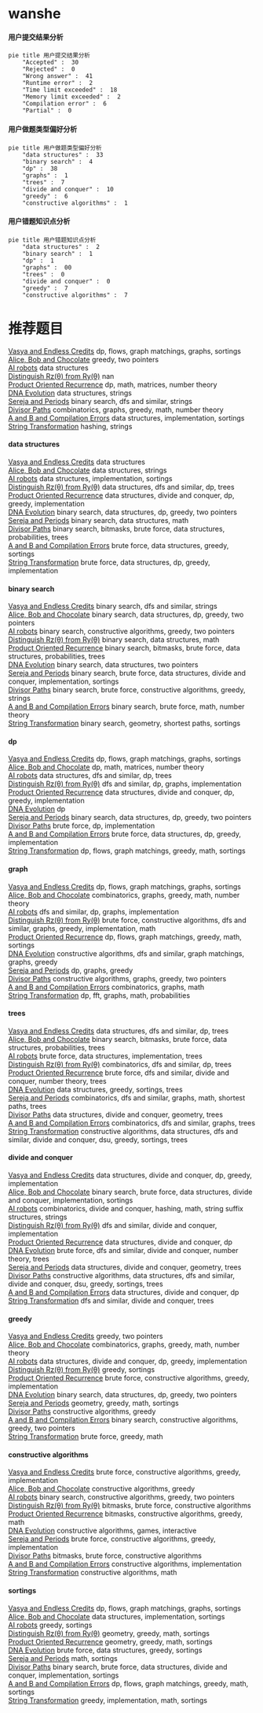 # wanshe
<!-- tabs:start -->
#### **用户提交结果分析**

```mermaid
pie title 用户提交结果分析
    "Accepted" :  30
    "Rejected" :  0
    "Wrong answer" :  41
    "Runtime error" :  2
    "Time limit exceeded" :  18
    "Memory limit exceeded" :  2
    "Compilation error" :  6
    "Partial" :  0
```
#### **用户做题类型偏好分析**

```mermaid
pie title 用户做题类型偏好分析
    "data structures" :  33
    "binary search" :  4
    "dp" :  38
    "graphs" :  1
    "trees" :  7
    "divide and conquer" :  10
    "greedy" :  6
    "constructive algorithms" :  1
```
#### **用户错题知识点分析**

```mermaid
pie title 用户错题知识点分析
    "data structures" :  2
    "binary search" :  1
    "dp" :  1
    "graphs" :  00
    "trees" :  0
    "divide and conquer" :  0
    "greedy" :  7
    "constructive algorithms" :  7
```
<!-- tabs:end -->
# 推荐题目
[Vasya and Endless Credits](http://codeforces.com/problemset/problem/1107/F)		dp,
                        flows,
                        graph matchings,
                        graphs,
                        sortings		  
[Alice, Bob and Chocolate](http://codeforces.com/problemset/problem/6/C)		greedy,
                        two pointers		  
[AI robots](http://codeforces.com/problemset/problem/1045/G)		data structures		  
[Distinguish Rz(θ) from Ry(θ)](http://codeforces.com/problemset/problem/1357/A5)		nan		  
[Product Oriented Recurrence](http://codeforces.com/problemset/problem/1182/E)		dp,
                        math,
                        matrices,
                        number theory		  
[DNA Evolution](http://codeforces.com/problemset/problem/827/C)		data structures,
                        strings		  
[Sereja and Periods](http://codeforces.com/problemset/problem/314/B)		binary search,
                        dfs and similar,
                        strings		  
[Divisor Paths](http://codeforces.com/problemset/problem/1334/E)		combinatorics,
                        graphs,
                        greedy,
                        math,
                        number theory		  
[A and B and Compilation Errors](http://codeforces.com/problemset/problem/519/B)		data structures,
                        implementation,
                        sortings		  
[String Transformation](http://codeforces.com/problemset/problem/119/D)		hashing,
                        strings		  
<!-- tabs:start -->
#### **data structures**
[Vasya and Endless Credits](http://codeforces.com/problemset/problem/1045/G)		data structures		  
[Alice, Bob and Chocolate](http://codeforces.com/problemset/problem/827/C)		data structures,
                        strings		  
[AI robots](http://codeforces.com/problemset/problem/519/B)		data structures,
                        implementation,
                        sortings		  
[Distinguish Rz(θ) from Ry(θ)](http://codeforces.com/problemset/problem/685/B)		data structures,
                        dfs and similar,
                        dp,
                        trees		  
[Product Oriented Recurrence](http://codeforces.com/problemset/problem/1420/C2)		data structures,
                        divide and conquer,
                        dp,
                        greedy,
                        implementation		  
[DNA Evolution](http://codeforces.com/problemset/problem/1492/C)		binary search,
                        data structures,
                        dp,
                        greedy,
                        two pointers		  
[Sereja and Periods](http://codeforces.com/problemset/problem/1490/G)		binary search,
                        data structures,
                        math		  
[Divisor Paths](http://codeforces.com/problemset/problem/1479/D)		binary search,
                        bitmasks,
                        brute force,
                        data structures,
                        probabilities,
                        trees		  
[A and B and Compilation Errors](http://codeforces.com/problemset/problem/1497/A)		brute force,
                        data structures,
                        greedy,
                        sortings		  
[String Transformation](http://codeforces.com/problemset/problem/1491/C)		brute force,
                        data structures,
                        dp,
                        greedy,
                        implementation		  
#### **binary search**
[Vasya and Endless Credits](http://codeforces.com/problemset/problem/314/B)		binary search,
                        dfs and similar,
                        strings		  
[Alice, Bob and Chocolate](http://codeforces.com/problemset/problem/1492/C)		binary search,
                        data structures,
                        dp,
                        greedy,
                        two pointers		  
[AI robots](http://codeforces.com/problemset/problem/1463/D)		binary search,
                        constructive algorithms,
                        greedy,
                        two pointers		  
[Distinguish Rz(θ) from Ry(θ)](http://codeforces.com/problemset/problem/1490/G)		binary search,
                        data structures,
                        math		  
[Product Oriented Recurrence](http://codeforces.com/problemset/problem/1479/D)		binary search,
                        bitmasks,
                        brute force,
                        data structures,
                        probabilities,
                        trees		  
[DNA Evolution](http://codeforces.com/problemset/problem/1436/E)		binary search,
                        data structures,
                        two pointers		  
[Sereja and Periods](http://codeforces.com/problemset/problem/1461/D)		binary search,
                        brute force,
                        data structures,
                        divide and conquer,
                        implementation,
                        sortings		  
[Divisor Paths](http://codeforces.com/problemset/problem/1493/C)		binary search,
                        brute force,
                        constructive algorithms,
                        greedy,
                        strings		  
[A and B and Compilation Errors](http://codeforces.com/problemset/problem/1487/D)		binary search,
                        brute force,
                        math,
                        number theory		  
[String Transformation](http://codeforces.com/problemset/problem/1486/B)		binary search,
                        geometry,
                        shortest paths,
                        sortings		  
#### **dp**
[Vasya and Endless Credits](http://codeforces.com/problemset/problem/1107/F)		dp,
                        flows,
                        graph matchings,
                        graphs,
                        sortings		  
[Alice, Bob and Chocolate](http://codeforces.com/problemset/problem/1182/E)		dp,
                        math,
                        matrices,
                        number theory		  
[AI robots](http://codeforces.com/problemset/problem/685/B)		data structures,
                        dfs and similar,
                        dp,
                        trees		  
[Distinguish Rz(θ) from Ry(θ)](http://codeforces.com/problemset/problem/463/D)		dfs and similar,
                        dp,
                        graphs,
                        implementation		  
[Product Oriented Recurrence](http://codeforces.com/problemset/problem/1420/C2)		data structures,
                        divide and conquer,
                        dp,
                        greedy,
                        implementation		  
[DNA Evolution](http://codeforces.com/problemset/problem/1114/D)		dp		  
[Sereja and Periods](http://codeforces.com/problemset/problem/1492/C)		binary search,
                        data structures,
                        dp,
                        greedy,
                        two pointers		  
[Divisor Paths](https://codeforces.com/contest/1457/problem/C)		brute force,
                        dp,
                        implementation		  
[A and B and Compilation Errors](http://codeforces.com/problemset/problem/1491/C)		brute force,
                        data structures,
                        dp,
                        greedy,
                        implementation		  
[String Transformation](http://codeforces.com/problemset/problem/1437/C)		dp,
                        flows,
                        graph matchings,
                        greedy,
                        math,
                        sortings		  
#### **graph**
[Vasya and Endless Credits](http://codeforces.com/problemset/problem/1107/F)		dp,
                        flows,
                        graph matchings,
                        graphs,
                        sortings		  
[Alice, Bob and Chocolate](http://codeforces.com/problemset/problem/1334/E)		combinatorics,
                        graphs,
                        greedy,
                        math,
                        number theory		  
[AI robots](http://codeforces.com/problemset/problem/463/D)		dfs and similar,
                        dp,
                        graphs,
                        implementation		  
[Distinguish Rz(θ) from Ry(θ)](http://codeforces.com/problemset/problem/1487/C)		brute force,
                        constructive algorithms,
                        dfs and similar,
                        graphs,
                        greedy,
                        implementation,
                        math		  
[Product Oriented Recurrence](http://codeforces.com/problemset/problem/1437/C)		dp,
                        flows,
                        graph matchings,
                        greedy,
                        math,
                        sortings		  
[DNA Evolution](http://codeforces.com/problemset/problem/1470/D)		constructive algorithms,
                        dfs and similar,
                        graph matchings,
                        graphs,
                        greedy		  
[Sereja and Periods](http://codeforces.com/problemset/problem/1476/C)		dp,
                        graphs,
                        greedy		  
[Divisor Paths](http://codeforces.com/problemset/problem/1304/D)		constructive algorithms,
                        graphs,
                        greedy,
                        two pointers		  
[A and B and Compilation Errors](http://codeforces.com/problemset/problem/1475/C)		combinatorics,
                        graphs,
                        math		  
[String Transformation](http://codeforces.com/problemset/problem/553/E)		dp,
                        fft,
                        graphs,
                        math,
                        probabilities		  
#### **trees**
[Vasya and Endless Credits](http://codeforces.com/problemset/problem/685/B)		data structures,
                        dfs and similar,
                        dp,
                        trees		  
[Alice, Bob and Chocolate](http://codeforces.com/problemset/problem/1479/D)		binary search,
                        bitmasks,
                        brute force,
                        data structures,
                        probabilities,
                        trees		  
[AI robots](http://codeforces.com/problemset/problem/1511/C)		brute force,
                        data structures,
                        implementation,
                        trees		  
[Distinguish Rz(θ) from Ry(θ)](http://codeforces.com/problemset/problem/1499/F)		combinatorics,
                        dfs and similar,
                        dp,
                        trees		  
[Product Oriented Recurrence](http://codeforces.com/problemset/problem/1491/E)		brute force,
                        dfs and similar,
                        divide and conquer,
                        number theory,
                        trees		  
[DNA Evolution](http://codeforces.com/problemset/problem/1466/D)		data structures,
                        greedy,
                        sortings,
                        trees		  
[Sereja and Periods](http://codeforces.com/problemset/problem/1495/D)		combinatorics,
                        dfs and similar,
                        graphs,
                        math,
                        shortest paths,
                        trees		  
[Divisor Paths](http://codeforces.com/problemset/problem/1303/G)		data structures,
                        divide and conquer,
                        geometry,
                        trees		  
[A and B and Compilation Errors](http://codeforces.com/problemset/problem/1454/E)		combinatorics,
                        dfs and similar,
                        graphs,
                        trees		  
[String Transformation](http://codeforces.com/problemset/problem/1494/D)		constructive algorithms,
                        data structures,
                        dfs and similar,
                        divide and conquer,
                        dsu,
                        greedy,
                        sortings,
                        trees		  
#### **divide and conquer**
[Vasya and Endless Credits](http://codeforces.com/problemset/problem/1420/C2)		data structures,
                        divide and conquer,
                        dp,
                        greedy,
                        implementation		  
[Alice, Bob and Chocolate](http://codeforces.com/problemset/problem/1461/D)		binary search,
                        brute force,
                        data structures,
                        divide and conquer,
                        implementation,
                        sortings		  
[AI robots](http://codeforces.com/problemset/problem/1466/G)		combinatorics,
                        divide and conquer,
                        hashing,
                        math,
                        string suffix structures,
                        strings		  
[Distinguish Rz(θ) from Ry(θ)](http://codeforces.com/problemset/problem/1490/D)		dfs and similar,
                        divide and conquer,
                        implementation		  
[Product Oriented Recurrence](https://codeforces.com/contest/1483/problem/C)		data structures,
                        divide and conquer,
                        dp		  
[DNA Evolution](http://codeforces.com/problemset/problem/1491/E)		brute force,
                        dfs and similar,
                        divide and conquer,
                        number theory,
                        trees		  
[Sereja and Periods](http://codeforces.com/problemset/problem/1303/G)		data structures,
                        divide and conquer,
                        geometry,
                        trees		  
[Divisor Paths](http://codeforces.com/problemset/problem/1494/D)		constructive algorithms,
                        data structures,
                        dfs and similar,
                        divide and conquer,
                        dsu,
                        greedy,
                        sortings,
                        trees		  
[A and B and Compilation Errors](http://codeforces.com/problemset/problem/1482/E)		data structures,
                        divide and conquer,
                        dp		  
[String Transformation](http://codeforces.com/problemset/problem/566/C)		dfs and similar,
                        divide and conquer,
                        trees		  
#### **greedy**
[Vasya and Endless Credits](http://codeforces.com/problemset/problem/6/C)		greedy,
                        two pointers		  
[Alice, Bob and Chocolate](http://codeforces.com/problemset/problem/1334/E)		combinatorics,
                        graphs,
                        greedy,
                        math,
                        number theory		  
[AI robots](http://codeforces.com/problemset/problem/1420/C2)		data structures,
                        divide and conquer,
                        dp,
                        greedy,
                        implementation		  
[Distinguish Rz(θ) from Ry(θ)](http://codeforces.com/problemset/problem/1358/B)		greedy,
                        sortings		  
[Product Oriented Recurrence](https://codeforces.com/contest/1484/problem/C)		brute force,
                        constructive algorithms,
                        greedy,
                        implementation		  
[DNA Evolution](http://codeforces.com/problemset/problem/1492/C)		binary search,
                        data structures,
                        dp,
                        greedy,
                        two pointers		  
[Sereja and Periods](https://codeforces.com/contest/1496/problem/C)		geometry,
                        greedy,
                        math,
                        sortings		  
[Divisor Paths](http://codeforces.com/problemset/problem/1493/A)		constructive algorithms,
                        greedy		  
[A and B and Compilation Errors](http://codeforces.com/problemset/problem/1463/D)		binary search,
                        constructive algorithms,
                        greedy,
                        two pointers		  
[String Transformation](http://codeforces.com/problemset/problem/1462/C)		brute force,
                        greedy,
                        math		  
#### **constructive algorithms**
[Vasya and Endless Credits](https://codeforces.com/contest/1484/problem/C)		brute force,
                        constructive algorithms,
                        greedy,
                        implementation		  
[Alice, Bob and Chocolate](http://codeforces.com/problemset/problem/1493/A)		constructive algorithms,
                        greedy		  
[AI robots](http://codeforces.com/problemset/problem/1463/D)		binary search,
                        constructive algorithms,
                        greedy,
                        two pointers		  
[Distinguish Rz(θ) from Ry(θ)](https://codeforces.com/contest/1456/problem/B)		bitmasks,
                        brute force,
                        constructive algorithms		  
[Product Oriented Recurrence](http://codeforces.com/problemset/problem/1492/D)		bitmasks,
                        constructive algorithms,
                        greedy,
                        math		  
[DNA Evolution](https://codeforces.com/contest/1504/problem/D)		constructive algorithms,
                        games,
                        interactive		  
[Sereja and Periods](https://codeforces.com/contest/1483/problem/A)		brute force,
                        constructive algorithms,
                        greedy,
                        implementation		  
[Divisor Paths](https://codeforces.com/contest/1457/problem/D)		bitmasks,
                        brute force,
                        constructive algorithms		  
[A and B and Compilation Errors](http://codeforces.com/problemset/problem/1513/A)		constructive algorithms,
                        implementation		  
[String Transformation](http://codeforces.com/problemset/problem/1473/C)		constructive algorithms,
                        math		  
#### **sortings**
[Vasya and Endless Credits](http://codeforces.com/problemset/problem/1107/F)		dp,
                        flows,
                        graph matchings,
                        graphs,
                        sortings		  
[Alice, Bob and Chocolate](http://codeforces.com/problemset/problem/519/B)		data structures,
                        implementation,
                        sortings		  
[AI robots](http://codeforces.com/problemset/problem/1358/B)		greedy,
                        sortings		  
[Distinguish Rz(θ) from Ry(θ)](https://codeforces.com/contest/1496/problem/C)		geometry,
                        greedy,
                        math,
                        sortings		  
[Product Oriented Recurrence](http://codeforces.com/problemset/problem/1495/A)		geometry,
                        greedy,
                        math,
                        sortings		  
[DNA Evolution](http://codeforces.com/problemset/problem/1497/A)		brute force,
                        data structures,
                        greedy,
                        sortings		  
[Sereja and Periods](http://codeforces.com/problemset/problem/1427/A)		math,
                        sortings		  
[Divisor Paths](http://codeforces.com/problemset/problem/1461/D)		binary search,
                        brute force,
                        data structures,
                        divide and conquer,
                        implementation,
                        sortings		  
[A and B and Compilation Errors](http://codeforces.com/problemset/problem/1437/C)		dp,
                        flows,
                        graph matchings,
                        greedy,
                        math,
                        sortings		  
[String Transformation](http://codeforces.com/problemset/problem/1473/A)		greedy,
                        implementation,
                        math,
                        sortings		  
<!-- tabs:end -->

